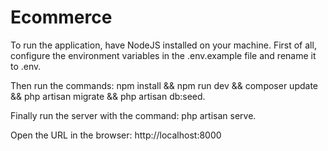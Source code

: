 # Ecommerce

To run the application, have NodeJS installed on your machine.
First of all, configure the environment variables in the .env.example file and rename it to .env.

Then run the commands:
    npm install && npm run dev && composer update && php artisan migrate && php artisan db:seed.

Finally run the server with the command:
    php artisan serve.

Open the URL in the browser: http://localhost:8000

